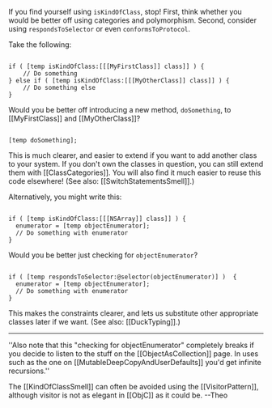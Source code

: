 

If you find yourself using <code>isKindOfClass</code>, stop! First, think whether you would be better off using categories and polymorphism. Second, consider using <code>respondsToSelector</code> or even <code>conformsToProtocol</code>.

Take the following:

<code>
if ( [temp isKindOfClass:[[[MyFirstClass]] class]] ) {
    // Do something
} else if ( [temp isKindOfClass:[[[MyOtherClass]] class]] ) {
    // Do something else
} 
</code>

Would you be better off introducing a new method, <code>doSomething</code>, to [[MyFirstClass]] and [[MyOtherClass]]?

<code>
[temp doSomething];
</code>

This is much clearer, and easier to extend if you want to add another class to your system. If you don't own the classes in question, you can still extend them with [[ClassCategories]]. You will also find it much easier to reuse this code elsewhere! (See also: [[SwitchStatementsSmell]].)

Alternatively, you might write this:

<code>
if ( [temp isKindOfClass:[[[NSArray]] class]] ) {
  enumerator = [temp objectEnumerator];
  // Do something with enumerator
}
</code>

Would you be better just checking for <code>objectEnumerator</code>?

<code>
if ( [temp respondsToSelector:@selector(objectEnumerator)] )  {
  enumerator = [temp objectEnumerator];
  // Do something with enumerator
}
</code>

This makes the constraints clearer, and lets us substitute other appropriate classes later if we want. (See also: [[DuckTyping]].)

----

''Also note that this "checking for objectEnumerator" completely breaks if you decide to listen to the stuff on the [[ObjectAsCollection]] page.  In uses such as the one on [[MutableDeepCopyAndUserDefaults]] you'd get infinite recursions.''

The [[KindOfClassSmell]] can often be avoided using the [[VisitorPattern]], although visitor is not as elegant in [[ObjC]] as it could be. --Theo